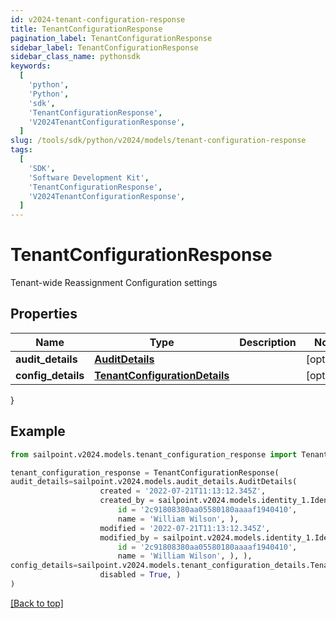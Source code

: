 ```yaml
---
id: v2024-tenant-configuration-response
title: TenantConfigurationResponse
pagination_label: TenantConfigurationResponse
sidebar_label: TenantConfigurationResponse
sidebar_class_name: pythonsdk
keywords:
  [
    'python',
    'Python',
    'sdk',
    'TenantConfigurationResponse',
    'V2024TenantConfigurationResponse',
  ]
slug: /tools/sdk/python/v2024/models/tenant-configuration-response
tags:
  [
    'SDK',
    'Software Development Kit',
    'TenantConfigurationResponse',
    'V2024TenantConfigurationResponse',
  ]
---
```


# TenantConfigurationResponse

Tenant-wide Reassignment Configuration settings

## Properties

| Name | Type | Description | Notes |
| --- | --- | --- | --- |
| **audit_details** | [**AuditDetails**](audit-details) |  | [optional] |
| **config_details** | [**TenantConfigurationDetails**](tenant-configuration-details) |  | [optional] |

}

## Example

```python
from sailpoint.v2024.models.tenant_configuration_response import TenantConfigurationResponse

tenant_configuration_response = TenantConfigurationResponse(
audit_details=sailpoint.v2024.models.audit_details.AuditDetails(
                    created = '2022-07-21T11:13:12.345Z',
                    created_by = sailpoint.v2024.models.identity_1.Identity_1(
                        id = '2c91808380aa05580180aaaaf1940410',
                        name = 'William Wilson', ),
                    modified = '2022-07-21T11:13:12.345Z',
                    modified_by = sailpoint.v2024.models.identity_1.Identity_1(
                        id = '2c91808380aa05580180aaaaf1940410',
                        name = 'William Wilson', ), ),
config_details=sailpoint.v2024.models.tenant_configuration_details.TenantConfigurationDetails(
                    disabled = True, )
)

```

[[Back to top]](#)
